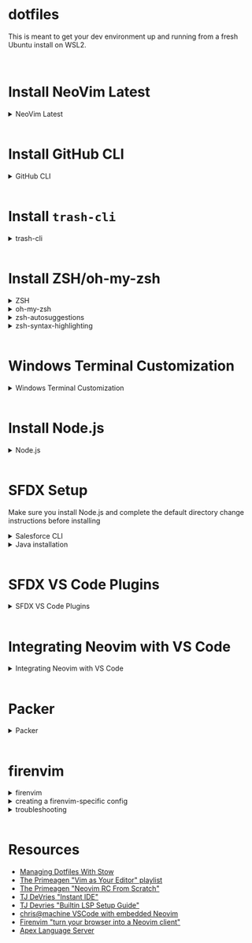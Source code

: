 # dotfiles

This is meant to get your dev environment up and running from a fresh Ubuntu install on WSL2.

<br />

# Install NeoVim Latest

<details>
  <summary>NeoVim Latest</summary>
  <br />
  
  ```
  sudo add-apt-repository ppa:neovim-ppa/unstable
  sudo apt-get update
  sudo apt-get install neovim
  ```
  - Check that the latest version was installed

```
nvim --version
```

</details>

<br />

# Install GitHub CLI

<details>
  <summary>GitHub CLI</summary>
  <br />
  
  ```
  sudo apt install gh
  gh auth login
  ```
 
  - select 'GitHub.com'
  - select HTTPS
  - Yes to authenticate with GitHub credentials
  - Log in with a web browser
</details>

<br />

# Install `trash-cli`

<details>
  <summary>trash-cli</summary>
  <br />
  
  Main reason for this tool is that WSL does not have a recycle bin.
  
  `trash-cli` provides a safer way to delete files and folders, allowing them to be recovered.
  
  ```
  sudo apt install trash-cli
  ```
  
  Note that there are several aliases for this tool in the `.zshrc` file
</details>

<br />

# Install ZSH/oh-my-zsh

<details>
  <summary>ZSH</summary>
  <br />
 
  ```
  sudo apt install zsh
  ```

verify installation

```
zsh --version
```

set as default shell

```
chsh -s $(which zsh)
```

- Exit terminal
- Re-open terminal
- You are then prompted with a list of options regarding `.zshrc` file
- Select option `(0)`

</details>

<details>
<summary>oh-my-zsh</summary>
  <br />

Note that `zsh` must be installed prior to installing `oh-my-zsh`

```

sh -c "$(curl -fsSL https://raw.githubusercontent.com/ohmyzsh/ohmyzsh/master/tools/install.sh)"

```

- Then copy the contents of the `.zshrc` in this repo into `~/.zshrc`
</details>

<details>
<summary>zsh-autosuggestions</summary>
  <br />

```

git clone https://github.com/zsh-users/zsh-autosuggestions ${ZSH_CUSTOM:-~/.oh-my-zsh/custom}/plugins/zsh-autosuggestions

```

</details>

<details>
<summary>zsh-syntax-highlighting</summary>
  <br />

```

git clone https://github.com/zsh-users/zsh-syntax-highlighting.git ${ZSH_CUSTOM:-~/.oh-my-zsh/custom}/plugins/zsh-syntax-highlighting

```

</details>

<br />

# Windows Terminal Customization

<details>
<summary>Windows Terminal Customization</summary>
  <br />

- Themes available on [this site](https://windowsterminalthemes.dev/)
- Press 'Get theme' to copy the CSS to your clipboard
- In Windows Terminal, open Settings
- From Settings, press "Open JSON file" in the lower-left
- in the JSON file, scroll to the bottom and find the `schemes` section
- add a comma to the JSON in the last scheme, paste in the scheme from the website

Now, the theme needs to be set in the Windows Terminal app:

- Click your profile in the side panel of the 'Settings' menu
- Scroll to the bottom and select **Appearance** under _Additional Settings_
- The theme you just added should now appear in the **Color scheme** dropdown
- Select the theme you want, press **Save**, then view the theme back in the terminal tab

</details>

<br />

# Install Node.js

<details>
<summary>Node.js</summary>
  <br />

- Check which version of Node is currently the LTS
  - https://nodejs.org/en/
- Run the commands below, replacing `18` with the major version of the current LTS

```
cd ~
curl -sL https://deb.nodesource.com/setup_18.x -o /tmp/nodesource_setup.sh
sudo bash /tmp/nodesource_setup.sh
sudo apt install nodejs
```

Need to change node's default directory to avoid permission issues with global installs:

```
mkdir ~/.npm-global
npm config set prefix '~/.npm-global'
```

Then, add the following to the end of your `.zshrc`:

```
PATH=~/.npm-global/bin:$PATH
```

  </details>

<br />

# SFDX Setup

Make sure you install Node.js and complete the default directory change instructions before installing

<details>
<summary>Salesforce CLI</summary>
  <br />

```
npm install sfdx-cli --global
npm install @salesforce/cli --global
```

</details>

<details>
<summary>Java installation</summary>
  <br />

- Look at the [Salesforce Documentation](https://developer.salesforce.com/tools/vscode/en/vscode-desktop/java-setup) to see which version of the JDK is recommended
- Run `apt-cache java` to list available versions from the package manager
- Find the JRE package name for the recommended version
  - For example: `openjdk-17-jre`
- Prepend `sudo apt install` to the name of the package:
  - `sudo apt install openjdk-17-jre`
  - Verify installation with `java -version`
- Do the same thing with the JDK package
  - `sudo apt install openjdk-17-jdk`
  - Verify installation with `javac -version`

</details>

<br />

# SFDX VS Code Plugins

<details>
<summary>SFDX VS Code Plugins</summary>
  <br />

- Salesforce CLI Integration
- Salesforce Extension Pack
- Salesforce Extension Pack (Expanded)

Once the Salesforce extensions are installed, you will receive an error about your `JAVA_HOME` environment setting. To fix the error, follow the steps below:

- get your Java installation path by running `which java`
- copy the path
- In VS Code, open your Settings and search for 'Java Home'
- in the `Salesforce-vscode-apex > Java:Home` setting, enter the Java path
- Exit and re-open VS Code

</details>

<br />

# Integrating Neovim with VS Code

<details>
<summary>Integrating Neovim with VS Code</summary>
  <br />

- Install VSCode Neovim VS Code extension
- Install Lua extension
  - this will allow for syntax highlighting and typechecking when working with `.lua` files
- Find your nvim installation path with `which nvim`
- Make sure you have copied the `.config` folder of this repo to `~/.config`
- Click the gear for the Neovim extension
  - Click _Extension Settings_
- Find the setting: `Vscode-neovim > Neovim Executable Paths: Linux`
  - set its value to the nvim installation path
- Find the setting: `Vscode-neovim > Neovim Init Vim Paths`
  - set its value to `~/.config/nvim/init.lua`
- **IF USING WSL**
  - Find the setting `Vscode-neovim: Use WSL` and check the box

</details>

<br />

# Packer

<details>
<summary>Packer</summary>
  <br />

Packer is the Neovim plugin manager we will be using for this configuration.

You'll notice there is a `packer.lua` file in `.config/nvim/lua/neoVimConfig`. This file will not work until we clone the [repo](https://github.com/wbthomason/packer.nvim):

```
git clone --depth 1 https://github.com/wbthomason/packer.nvim\
 ~/.local/share/nvim/site/pack/packer/start/packer.nvim
```

After running the command above, follow these steps:

- open the Packer config

```
nvim .config/nvim/lua/neoVimConfig/packer.lua
```

- source the file by running `:so` within Neovim
- run `:PackerSync` to install the plugins listed in the file

</details>

<br />

# firenvim

<details>
<summary>firenvim</summary>
  <br />

firenvim allows you to use your Neovim configuration within a browser's textarea.

at a high level, firenvim requires two things:

- firenvim plugin in Neovim
- firenvim browser extension

before performing the steps in the section, make sure you have followed the steps in the **Packer** section above

once Packer is installed, follow the steps below:

- open the Packer config

```
nvim .config/nvim/lua/neoVimConfig/packer.lua
```

- add the following to the list of existing plugins within the file

```
 use ({
    'glacambre/firenvim',
    run = function() vim.fn['firenvim#install'](0) end
  })
```

- save the file
- source the file with `:so`
- install the plugin with `:PackerSync`

  - you will need to keep pressing `ENTER` at the Packer installation screen
  - the installation will eventually complete, and the small window at the bottom will disappear

- install the firenvim extension for whatever browser you are using
- close and re-open your browser
- go to a site that has a text area (such as [regexr](https://regexr.com/))
- click into the text area. Neovim should activate

</details>

<details>
<summary>creating a firenvim-specific config</summary>
  <br />

if you are using the file structure outlined in this repo, some of the instructions may already be complete

- open `.config/nvim/init.lua`
- the file should look like this:

```
if vim.g.vscode then
    -- VSCode extension
    require("vsCodeConfig")
elseif vim.g.started_by_firenvim then
    -- firenvim browser extension
    require("fireNvimConfig")
else
    -- ordinary Neovim
    require("neoVimConfig")
end

```

- in the `.config/nvim/lua` folder, make a new folder called `fireNvimConfig`
- create two files:

  - `/.config/nvim/lua/fireNvimconfig/init.lua`
  - `/.config/nvim/lua/fireNvimconfig/settings.lua`

- in `fireNvimConfig/init.lua`:

```
require('fireNvimConfig.settings')

```

- then, place your firenvim-specific settings in `fireNvimconfig/settings.lua`

- Note that plugins installed from the `neoVimConfig` folder are accessible in the `fireNvimConfig` folder
  - there is no need to set up your plugin manager again in this folder

</details>

<details>
<summary>troubleshooting</summary>
  <br />

To see if there are any errors when loading firenvim:

- click the Extensions button in your browser (looks like a puzzlie piece)
- click Firenvim
- click "Reload Settings"
- any errors will show up in the extension widget

If you are using Brave, you may need to take these steps to get the extension working:

- open neovim
  - `nvim .`
- open the command in neovim by pressing the colon key `:`
- paste the following after the colon:
  - `call firenvim#install(0)`
- close and re-open Brave
- attempt to invoke firenvim in a textarea once more

If you having trouble getting the nvim interface to show up, but not seeing any errors, you may need to invoke it manually.

- the default shortcut for doing this is `<C-e>`

If you are able to invoke the interface on some sites, but not others, you may need to invoke firenvim as an iframe:

- open the shortcuts menu for your browser at `chrome://extensions/shortcuts`
  - replace `chrome` with the name of your browser
- find the shortcut titled "Turn the currently focused element into a neovim iframe"
  - set a shortcut (such as `<C-i>`)
  - either reload firenvim settings, or reopen the browser entirely

</details>

<br />

# Resources

- [Managing Dotfiles With Stow](https://alexpearce.me/2016/02/managing-dotfiles-with-stow/)
- [The Primeagen "Vim as Your Editor" playlist](https://www.youtube.com/watch?v=X6AR2RMB5tE&list=PLm323Lc7iSW_wuxqmKx_xxNtJC_hJbQ7R)
- [The Primeagen "Neovim RC From Scratch"](https://www.youtube.com/watch?v=w7i4amO_zaE)
- [TJ DeVries "Instant IDE"](https://www.youtube.com/watch?v=stqUbv-5u2s)
- [TJ Devries "Builtin LSP Setup Guide"](https://www.youtube.com/watch?v=puWgHa7k3SY)
- [chris@machine VSCode with embedded Neovim](https://www.youtube.com/watch?v=g4dXZ0RQWdw)
- [Firenvim "turn your browser into a Neovim client"](https://github.com/glacambre/firenvim)
- [Apex Language Server](https://developer.salesforce.com/tools/vscode/en/apex/language-server)
